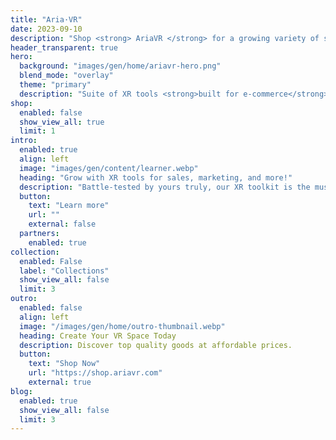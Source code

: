 ```yaml
---
title: "Aria·VR"
date: 2023-09-10
description: "Shop <strong> AriaVR </strong> for a growing variety of styles and items designed for home and business VR spaces. Find inspiration for creating the best VR space in your home or business. Discover great value with premium, yet affordable items."
header_transparent: true
hero:
  background: "images/gen/home/ariavr-hero.png"
  blend_mode: "overlay"
  theme: "primary"
  description: "Suite of XR tools <strong>built for e-commerce</strong>"
shop:
  enabled: false
  show_view_all: true
  limit: 1
intro:
  enabled: true
  align: left
  image: "images/gen/content/learner.webp"
  heading: "Grow with XR tools for sales, marketing, and more!"
  description: "Battle-tested by yours truly, our XR toolkit is the must-needed upgrade to your e-commerce arsenal."
  button:
    text: "Learn more"
    url: ""
    external: false
  partners:
    enabled: true
collection:
  enabled: False
  label: "Collections"
  show_view_all: false
  limit: 3
outro:
  enabled: false
  align: left
  image: "/images/gen/home/outro-thumbnail.webp"
  heading: Create Your VR Space Today
  description: Discover top quality goods at affordable prices.
  button:
    text: "Shop Now"
    url: "https://shop.ariavr.com"
    external: true
blog:
  enabled: true
  show_view_all: false
  limit: 3
---
```

